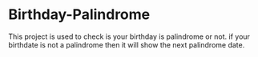 # Birthday-Palindrome
This project is used to check is your birthday is palindrome or not.
if your birthdate is not a palindrome then it will show the next palindrome date.
